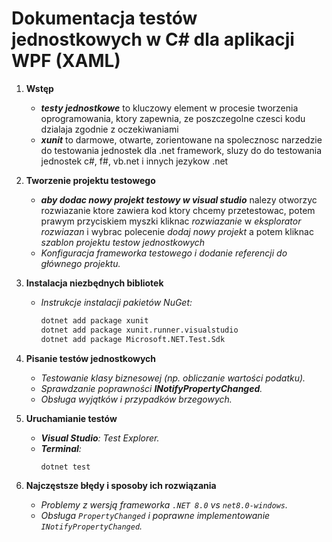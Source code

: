 # Dokumentacja testów jednostkowych w C# dla aplikacji WPF (XAML)

1. **Wstęp**
   - ***testy jednostkowe*** to kluczowy element w procesie tworzenia oprogramowania, ktory zapewnia, ze poszczegolne czesci kodu dzialaja zgodnie z oczekiwaniami
   - ***xunit*** to darmowe, otwarte, zorientowane na spolecznosc narzedzie do testowania jednostek dla .net framework, sluzy do do testowania jednostek c#, f#, vb.net i innych jezykow .net

2. **Tworzenie projektu testowego**
   - ***aby dodac nowy projekt testowy w visual studio*** nalezy otworzyc rozwiazanie ktore zawiera kod ktory chcemy przetestowac, potem prawym przyciskiem myszki kliknac *rozwiazanie* w *eksplorator rozwiazan* i wybrac polecenie *dodaj nowy projekt* a potem kliknac *szablon projektu testow jednostkowych*
   - *Konfiguracja frameworka testowego i dodanie referencji do głównego projektu.*

3. **Instalacja niezbędnych bibliotek**
   - *Instrukcje instalacji pakietów NuGet:*
     ```sh
     dotnet add package xunit
     dotnet add package xunit.runner.visualstudio
     dotnet add package Microsoft.NET.Test.Sdk
     ```

4. **Pisanie testów jednostkowych**
   - *Testowanie klasy biznesowej (np. obliczanie wartości podatku).*
   - *Sprawdzanie poprawności **INotifyPropertyChanged**.*
   - *Obsługa wyjątków i przypadków brzegowych.*

5. **Uruchamianie testów**
   - ***Visual Studio**: Test Explorer.*
   - ***Terminal**:*  
     ```sh
     dotnet test
     ```

6. **Najczęstsze błędy i sposoby ich rozwiązania**
   - *Problemy z wersją frameworka `.NET 8.0` vs `net8.0-windows`.*
   - *Obsługa `PropertyChanged` i poprawne implementowanie `INotifyPropertyChanged`.*
